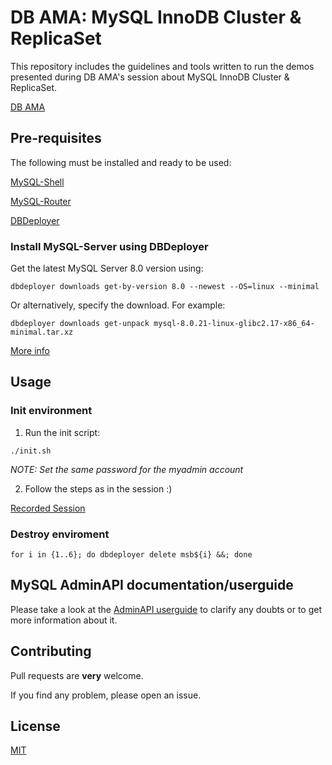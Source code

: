 # DB AMA: MySQL InnoDB Cluster & ReplicaSet

This repository includes the guidelines and tools written to run the demos
presented during DB AMA's session about MySQL InnoDB Cluster & ReplicaSet.

[DB AMA](https://dbama.now.sh/)

## Pre-requisites

The following must be installed and ready to be used:

[MySQL-Shell](https://dev.mysql.com/downloads/shell/)

[MySQL-Router](https://dev.mysql.com/downloads/router/)

[DBDeployer](https://github.com/datacharmer/dbdeployer)

### Install MySQL-Server using DBDeployer

Get the latest MySQL Server 8.0 version using:

`dbdeployer downloads get-by-version 8.0 --newest --OS=linux --minimal`

Or alternatively, specify the download. For example:

`dbdeployer downloads get-unpack mysql-8.0.21-linux-glibc2.17-x86_64-minimal.tar.xz`

[More info](https://www.dbdeployer.com/#getting-remote-tarballs)

## Usage

### Init environment

1. Run the init script:

`./init.sh`

*NOTE: Set the same password for the myadmin account*

2. Follow the steps as in the session :)

[Recorded Session](https://youtu.be/AsfFY555LCc)

### Destroy enviroment

`for i in {1..6}; do dbdeployer delete msb${i} &&; done`

## MySQL AdminAPI documentation/userguide

Please take a look at the [AdminAPI userguide](https://dev.mysql.com/doc/refman/8.0/en/admin-api-userguide.html) to clarify any doubts or to get more information about it.

## Contributing
Pull requests are **very** welcome.

If you find any problem, please open an issue.

## License
[MIT](https://choosealicense.com/licenses/mit/)
